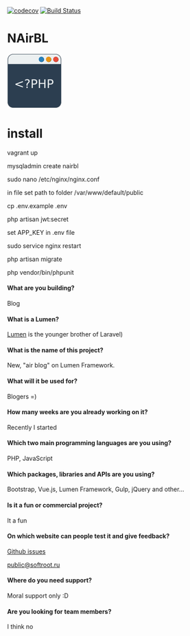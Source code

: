 [![codecov](https://codecov.io/gh/LightAir/nairbl-server/branch/master/graph/badge.svg)](https://codecov.io/gh/LightAir/nairbl-server)
[![Build Status](https://travis-ci.org/LightAir/nairbl-server.svg?branch=master)](https://travis-ci.org/LightAir/nairbl-server)

# NAirBL
![](https://raw.githubusercontent.com/LightAir/nairbl/25c9b1056fadb6aaccbcf6d4d6ed651f7355c540/assets_src/images/logo_mini.png "logo")


# install

vagrant up

mysqladmin create nairbl

sudo nano /etc/nginx/nginx.conf

in file set path to folder /var/www/default/public

cp .env.example .env

php artisan jwt:secret

set APP_KEY in .env file

sudo service nginx restart

php artisan migrate

php vendor/bin/phpunit

#### What are you building?
Blog

#### What is a Lumen?
[Lumen](https://lumen.laravel.com/ "Lumen") is the younger brother of Laravel)

#### What is the name of this project?
New, "air blog" on Lumen Framework.

#### What will it be used for?

Blogers =)

#### How many weeks are you already working on it?
Recently I started

#### Which two main programming languages are you using?
PHP, JavaScript

#### Which packages, libraries and APIs are you using?
Bootstrap, Vue.js, Lumen Framework, Gulp, jQuery and other...

#### Is it a fun or commercial project?
It a fun

#### On which website can people test it and give feedback?
[Github issues](https://github.com/LightAir/nairbl/issues "Github issues")

public@softroot.ru

#### Where do you need support?
Moral support only :D

#### Are you looking for team members?
I think no

